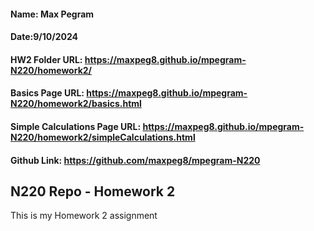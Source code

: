 #### Name: Max Pegram

#### Date:9/10/2024

#### HW2 Folder URL: https://maxpeg8.github.io/mpegram-N220/homework2/

#### Basics Page URL: https://maxpeg8.github.io/mpegram-N220/homework2/basics.html

#### Simple Calculations Page URL: https://maxpeg8.github.io/mpegram-N220/homework2/simpleCalculations.html

#### Github Link: https://github.com/maxpeg8/mpegram-N220

## N220 Repo - Homework 2

This is my Homework 2 assignment
